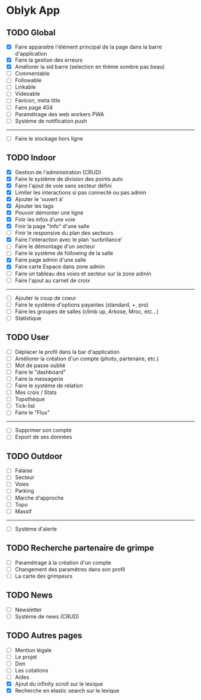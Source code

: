 # Oblyk App

## TODO Global
- [x] Faire apparaitre l'élément principal de la page dans la barre d'application
- [x] Faire la gestion des erreurs
- [x] Améliorer la sid barre (selection en thème sombre pas beau)
- [ ] Commentable
- [ ] Followable
- [ ] Linkable
- [ ] Videoable
- [ ] Favicon, meta title
- [ ] Faire page 404
- [ ] Paramétrage des web workers PWA
- [ ] Système de notification push
___
- [ ] Faire le stockage hors ligne

## TODO Indoor
- [x] Gestion de l'administration (CRUD)
- [x] Faire le système de division des points auto
- [x] Faire l'ajout de voie sans secteur défini
- [x] Limiter les interactions si pas connecté ou pas admin
- [x] Ajouter le 'ouvert à'
- [x] Ajouter les tags
- [x] Pouvoir démonter une ligne
- [x] Finir les infos d'une voie
- [x] Finir la page "Info" d'une salle
- [ ] Finir le responsive du plan des secteurs
- [x] Faire l'interaction avec le plan 'surbrillance'
- [ ] Faire le démontage d'un secteur
- [ ] Faire le système de following de la salle
- [x] Faire page admin d'une salle
- [x] Faire carte Espace dans zone admin
- [ ] Faire un tableau des voies et secteur sur la zone admin
- [ ] Faire l'ajout au carnet de croix
___
- [ ] Ajouter le coup de coeur
- [ ] Faire le système d'options payantes (standard, +, pro)
- [ ] Faire les groupes de salles (climb up, Arkose, Mroc, etc...)
- [ ] Statistique

## TODO User
- [ ] Déplacer le profil dans la bar d'application
- [ ] Améliorer la création d'un compte (photo, partenaire, etc.)
- [ ] Mot de passe oublié
- [ ] Faire le "dashboard"
- [ ] Faire la messagerie
- [ ] Faire le système de relation
- [ ] Mes croix / Stats
- [ ] Topothèque
- [ ] Tick-list
- [ ] Faire le "Flux"
---
- [ ] Supprimer son compte 
- [ ] Export de ses données

## TODO Outdoor
- [ ] Falaise
- [ ] Secteur
- [ ] Voies
- [ ] Parking
- [ ] Marche d'approche
- [ ] Topo
- [ ] Massif
---
- [ ] Système d'alerte

## TODO Recherche partenaire de grimpe
- [ ] Paramétrage à la création d'un compte
- [ ] Changement des paramètres dans son profil
- [ ] La carte des grimpeurs

## TODO News
- [ ] Newsletter
- [ ] Système de news (CRUD)

## TODO Autres pages
- [ ] Mention légale
- [ ] Le projet
- [ ] Don
- [ ] Les cotations
- [ ] Aides
- [x] Ajout du infinity scroll sur le lexique
- [x] Recherche en elastic search sur le lexique
